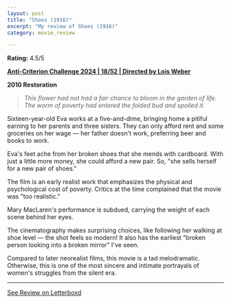 ```yaml
---
layout: post
title: "Shoes (1916)"
excerpt: "My review of Shoes (1916)"
category: movie_review

---
```


**Rating:** 4.5/5

<b><a href="https://boxd.it/qBmUY/detail" rel="nofollow">Anti-Criterion Challenge 2024 | 18/52 | Directed by Lois Weber</a></b>

<b>2010 Restoration</b>

<blockquote><i>This flower had not had a fair chance to bloom in the garden of life. The worm of poverty had entered the folded bud and spoiled it.</i></blockquote>Sixteen-year-old Eva works at a five-and-dime, bringing home a pitiful earning to her parents and three sisters. They can only afford rent and some groceries on her wage — her father doesn't work, preferring beer and books to work.

Eva's feet ache from her broken shoes that she mends with cardboard. With just a little more money, she could afford a new pair. So, "she sells herself for a new pair of shoes."

The film is an early realist work that emphasizes the physical and psychological cost of poverty. Critics at the time complained that the movie was "too realistic."

Mary MacLaren's performance is subdued, carrying the weight of each scene behind her eyes.

The cinematography makes surprising choices, like following her walking at shoe level — the shot feels so modern! It also has the earliest "broken person looking into a broken mirror" I've seen.

Compared to later neorealist films, this movie is a tad melodramatic. Otherwise, this is one of the most sincere and intimate portrayals of women's struggles from the silent era.

<hr>

[See Review on Letterboxd](https://boxd.it/6mFkYN)
